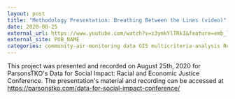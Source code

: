 ```yaml
---
layout: post
title: "Methodology Presentation: Breathing Between the Lines (video)"
date: 2020-08-25
external_url: https://www.youtube.com/watch?v=z3ymkYlTRkI&feature=emb_logo
external_site: PUB_NAME
categories: community-air-monitoring data GIS multicriteria-analysis Redlining 
---
```

This project was presented and recorded on August 25th, 2020 for ParsonsTKO's Data for Social Impact: Racial and Economic Justice Conference. The presentation's material and recording can be accessed at https://parsonstko.com/data-for-social-impact-conference/

